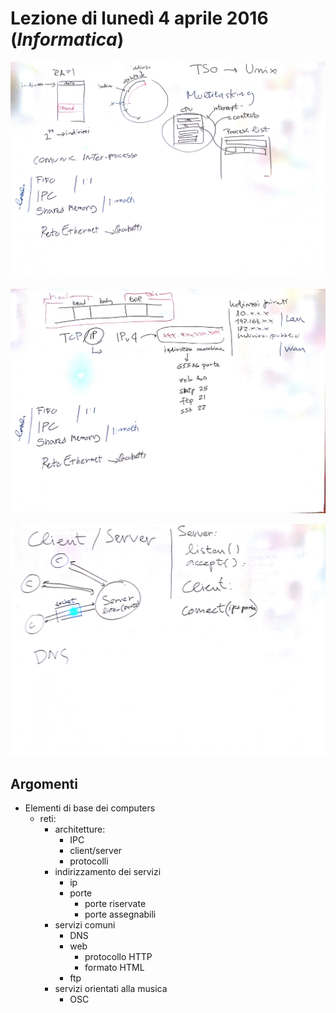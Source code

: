 # Lezione di lunedì 4 aprile 2016 (*Informatica*)

![whiteboard 1](./P_20160404_1.jpg)

![whiteboard 2](./P_20160404_2.jpg)

![whiteboard 3](./P_20160404_3.jpg)

## Argomenti

* Elementi di base dei computers
  * reti:
    * architetture:
      * IPC
      * client/server
      * protocolli
    * indirizzamento dei servizi
      * ip
      * porte
        * porte riservate
        * porte assegnabili
    * servizi comuni
      * DNS
      * web
        * protocollo HTTP
        * formato HTML
      * ftp
    * servizi orientati alla musica
      * OSC
